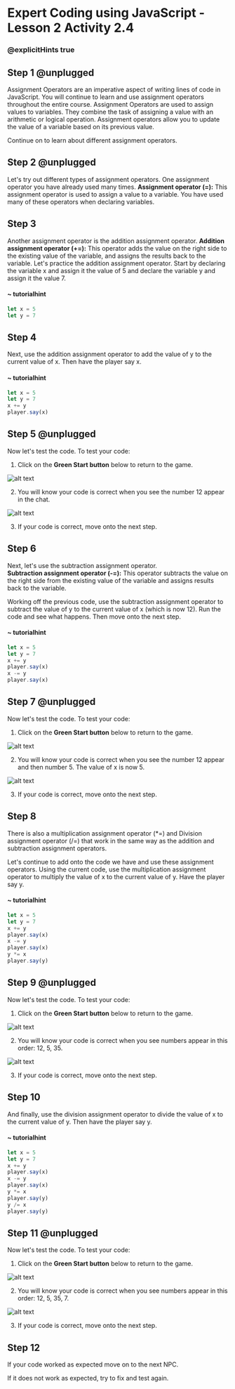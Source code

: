 # Expert Coding using JavaScript - Lesson 2 Activity 2.4
### @explicitHints true

  

## Step 1 @unplugged

Assignment Operators are an imperative aspect of writing lines of code in JavaScript. You will continue to learn and use assignment operators throughout the entire course. Assignment Operators are used to assign values to variables. They combine the task of assigning a value with an arithmetic or logical operation. Assignment operators allow you to update the value of a variable based on its previous value. 

Continue on to learn about different assignment operators.

## Step 2 @unplugged

Let's try out different types of assignment operators. 
One assignment operator you have already used many times. 
**Assignment  operator (=):** This assignment operator is used to assign a value to a variable. You have used many of these operators when declaring variables. 

## Step 3
Another assignment operator is the addition assignment operator. 
**Addition assignment operator (+=):** This operator adds the value on the right side to the existing value of the variable, and assigns the results back to the variable.
Let's practice the addition assignment operator.  Start by declaring the variable x and assign it the value of 5 and declare the variable y and assign it the value 7. 

#### ~ tutorialhint
```javascript
let x = 5
let y = 7

```

## Step 4
Next, use the addition assignment operator to add the value of y to the current value of x. Then have the player say x. 


#### ~ tutorialhint
```javascript
let x = 5
let y = 7
x += y
player.say(x)
```

## Step 5 @unplugged
Now let's test the code.
To test your code:

1. Click on the **Green Start button** below to return to the game.

  
![alt text](https://expertjs.codingcredentials.com/Lesson1/1.1/1.JPG?raw=true  "Start")

  
2. You will know your code is correct when you see the number 12 appear in the chat. 
   
![alt text](https://expertjs.codingcredentials.com/Lesson1/2.1/2.4.1.png?raw=true "Code")

3. If your code is correct, move onto the next step.
   
## Step 6


Next, let's use the subtraction assignment operator.  
**Subtraction assignment operator (-=):** This operator subtracts the value on the right side from the existing value of the variable and assigns results back to the variable.

Working off the previous code, use the subtraction assignment operator to subtract the value of y to the current value of x (which is now 12). Run the code and see what happens. Then move onto the next step. 

#### ~ tutorialhint
```javascript
let x = 5
let y = 7
x += y
player.say(x)
x -= y
player.say(x)
```



## Step 7 @unplugged

Now let's test the code.
To test your code:

1. Click on the **Green Start button** below to return to the game.

  
![alt text](https://expertjs.codingcredentials.com/Lesson1/1.1/1.JPG?raw=true  "Start")

  
2. You will know your code is correct when you see the number 12 appear and then number 5.  The value of x is now 5.
   
![alt text](https://expertjs.codingcredentials.com/Lesson1/2.1/2.4.2.png?raw=true "Code")

3. If your code is correct, move onto the next step.

## Step 8

There is also a multiplication assignment operator (*=) and Division assignment operator (/=) that work in the same way as the addition and subtraction assignment operators. 

Let's continue to add onto the code we have and use these assignment operators. 
Using the current code, use the multiplication assignment operator to multiply the value of x to the current value of y.  Have the player say y.  

#### ~ tutorialhint
```javascript
let x = 5
let y = 7
x += y
player.say(x)
x -= y
player.say(x)
y *= x
player.say(y)
```


## Step 9 @unplugged
Now let's test the code.
To test your code:

1. Click on the **Green Start button** below to return to the game.

  
![alt text](https://expertjs.codingcredentials.com/Lesson1/1.1/1.JPG?raw=true  "Start")

  
2. You will know your code is correct when you see numbers appear in this order: 12, 5, 35.
   
![alt text](https://expertjs.codingcredentials.com/Lesson2/2.1/2.4.3.png?raw=true "Code")

3. If your code is correct, move onto the next step.

## Step 10

And finally, use the division assignment operator to divide the value of x to the current value of y. Then have the player say y. 

#### ~ tutorialhint
```javascript
let x = 5
let y = 7
x += y
player.say(x)
x -= y
player.say(x)
y *= x
player.say(y)
y /= x
player.say(y)
```



## Step 11 @unplugged
Now let's test the code.
To test your code:

1. Click on the **Green Start button** below to return to the game.

  
![alt text](https://expertjs.codingcredentials.com/Lesson1/1.1/1.JPG?raw=true  "Start")

  
2. You will know your code is correct when you see numbers appear in this order: 12, 5, 35, 7.
   
![alt text](https://expertjs.codingcredentials.com/Lesson2/2.1/2.4.4.png?raw=true "Code")

3. If your code is correct, move onto the next step.

## Step 12

If your code worked as expected move on to the next NPC. 
  
If it does not work as expected, try to fix and test again.